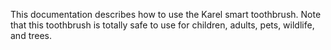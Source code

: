 This documentation describes how to use the Karel smart toothbrush.
Note that this toothbrush is totally safe to use for children, 
adults, pets, wildlife, and trees.
